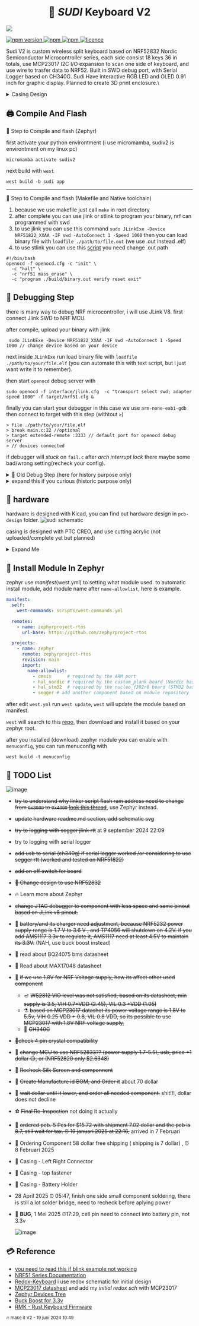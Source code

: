 
<h1 align="center">🌿 <i>SUDI</i> Keyboard V2</h1>
<p style="align: right;">
  <img style="align: center; " src="https://github.com/ahsanu123/sudi-keyboard/blob/main/pcb-design/version_2/output/Regirock_GIF.gif"> 
  
</p>

<p >
  <a href="">
    <img alt="npm version" src="https://badgen.net/github/commits/ahsanu123/sudi-keyboard/">
  </a>
  <a href="">
    <img alt="npm" src="https://badgen.net/github/contributors/ahsanu123/sudi-keyboard/">
  </a>
  <a href="">
    <img alt="npm" src="https://badgen.net/github/branches/ahsanu123/sudi-keyboard/">
  </a>
  <a href="https://github.com/ahsanu123/sudi-keyboard/blob/main/LICENSE">
    <img alt="licence" src="https://badgen.net/github/license/ahsanu123/sudi-keyboard/">
  </a>
</p>


Sudi V2 is custom wireless split keyboard based on NRF52832 Nordic Semiconductor Microcontroller series, each side consist 18 keys 36 in totals, use MCP23017 I2C I/O expansion to scan one side of keyboard, and use wire to trasfer data to NRF52. Built in SWD debug port, with Serial Logger based on CH340G. Sudi Have interactive RGB LED and OLED 0.91 inch for graphic display. Planned to create 3D print enclosure.\

<details>
  <summary>Casing Design</summary>
 
  <img style="align: center; " src="https://github.com/user-attachments/assets/757e66f2-dc90-4c82-b3ea-4b9d677a7870"> 

</details>

## 🖨️ Compile And Flash

🍮 Step to Compile and flash (Zephyr)

first activate your python environtment (i use micromamba, sudiv2 is environtment on my linux pc) 
```shell
micromamba activate sudiv2
```
next build with `west` 
```shell
west build -b sudi app
```

---

🍮 Step to Compile and flash (Makefile and Native toolchain)

1. because we use makefile just call `make` in root directory
2. after complete you can use jlink or stlink to program your binary, nrf can programmed with swd
3. to use jlink you can use this command `sudo JLinkExe -Device NRF51822_XXAA -IF swd -AutoConnect 1 -Speed 1000` then you can load binary file with `loadfile ./path/to/file.out` (we use .out instead .elf)
4. to use stlink you can use this [script](https://github.com/vedderb/nrf51_vesc) you need change .out path
```shell
#!/bin/bash
openocd -f openocd.cfg -c "init" \
  -c "halt" \
  -c "nrf51 mass_erase" \
  -c "program ./build/binary.out verify reset exit"
```

## 🐞 Debugging Step

there is many way to debug NRF microcontroller, i will use JLink V8. first connect Jlink SWD to NRF MCU. 

after compile, upload your binary with jlink 
```shell
 sudo JLinkExe -Device NRF51822_XXAA -IF swd -AutoConnect 1 -Speed 1000 // change device based on your device
```
next inside `JLinkExe` run load binary file with `loadfile ./path/to/your/file.elf` (you can automate this with text script, but i just want write it to remember).

then start `openocd` debug server with

```shell
sudo openocd -f interface/jlink.cfg  -c "transport select swd; adapter speed 1000" -f target/nrf51.cfg &
```

finally you can start your debugger in this case we use `arm-none-eabi-gdb` then connect to target with this step (withtout `>`)

```shell
> file ./path/to/your/file.elf
> break main.c:22 //optional
> target extended-remote :3333 // default port for openocd debug server
> // devices connected
```

if debugger will _stuck_ on `fail.c` after _arch interrupt lock_ there maybe some bad/wrong setting(recheck your config).


<details>
  <summary>🍷 Old Debug Step (here for history purpose only)</summary>
  
  to debug you can use openocd + stlink, openocd + jlink, ozone. make sure to change `gdbcmd.txt` based on your setting (gdb port, output filename, etc.)

```shell
//🗒️🗒️🗒️🗒️ gdbcmd.txt 🗒️🗒️🗒️🗒️🗒️
// you need to connect into server first before choosing `file` to debug, 
target extended-remote :3333
file ./build/nrf51822_xxaa.out
break main
continue
```

- openocd + stlink
  first start openocd gdb server with this command
  
 ```shell
   sudo openocd -f interface/stlink-v2.cfg -f target/nrf51.cfg &
  ```
 
  next you can use `arm-none-eabi-gdb` to debug your program, run this command on other terminal `arm-none-eabi-gdb -x gdbcmd.txt`

- openocd + jlink
 you can start jlink gdb server with this command `sudo JLinkGDBServerExe &` then choose device and peripheral (swd) , or you can start server with openocd

 ```shell
  sudo openocd -f interface/jlink.cfg  -c "transport select swd; adapter speed 1000" -f target/nrf51.cfg
  ```

  next you can use `arm-none-eabi-gdb` to debug your program, run this command on other terminal `arm-none-eabi-gdb -x gdbcmd.txt`
  
- ozone
  last option you can use segger ozone. (not trying yet)
</details>

<details>
  <summary>expand this if you curious (historic purpose only)</summary>
  
- **Ok!!**, I need 2 days (on my weekend) for figuring out how compile in NRF51 mcu with NRF5 SDK (at time of writing NRF5 SDK was obsolete/under maintenance only by Nordic Semiconductor). 

- **FIRST** as far as i understand NRF51 MCU series only work with NRF5 sdk below version 12 (never complete compiling with version above 12), so you need to download NRF5 SDK version 12 or below. 

- **SECOND** i have try to compile nrf project with cmake, but fail and make me stress, so i stick with makefile

- **THIRD** debugging with `arm-eabi-none-gdb` a bit tricky you need perform several command before program go into breakpoint.

- **FOURTH** you need to use old gcc compiler (gcc-arm-none-eabi-4_9-2015q3-20150921-linux.tar.bz2), there is some problem in linking process when you use new gcc version like v14
</details>


## 💾 hardware 
hardware is designed with Kicad, you can find out hardware design in `pcb-design` folder. 
![sudi schematic](https://github.com/ahsanu123/sudi-keyboard/blob/main/pcb-design/version_2/output/sudi-redox-clone.svg)

casing is designed with PTC CREO, and use cutting acrylic (not uploaded/complete yet but planned)  
<details>
  <summary>Expand Me </summary>
  <p align="center">
  <a href="https://youtu.be/LN7CI2rUKP8">
    <img src="http://i3.ytimg.com/vi/LN7CI2rUKP8/hqdefault.jpg" width="50%">
  </a>
</p>

<img style="align: center; width: 50vw;" src="./casing-design/Export/keyboarddrawing_img_1.png">
</details>

## 🧁 Install Module In Zephyr
zephyr use _manifest_(west.yml) to setting what module used. to automatic install module, add module name after `name-allowlist`, here is example.

```yaml
manifest:
  self:
    west-commands: scripts/west-commands.yml

  remotes:
    - name: zephyrproject-rtos
      url-base: https://github.com/zephyrproject-rtos

  projects:
    - name: zephyr
      remote: zephyrproject-rtos
      revision: main
      import: 
        name-allowlist:
          - cmsis      # required by the ARM port
          - hal_nordic # required by the custom_plank board (Nordic based)
          - hal_stm32  # required by the nucleo_f302r8 board (STM32 based)
          - segger # add another component based on module repository

```

after edit `west.yml` run `west update`, `west` will update the module based on manifest.

`west` will search to this [repo](https://github.com/zephyrproject-rtos/zephyr/tree/main/modules), then download and install it based on your zephyr root.

after you installed (download) zephyr module you can enable with `menuconfig`, you can run menuconfig with 
```shell
west build -t menuconfig
```

## 🧱 TODO List 
![image](https://github.com/user-attachments/assets/e70899e3-468a-459b-8907-813f3469434b)

- ~~try to understand why linker script flash ram address need to change from `0x8000` to `0x4000` [look this thread](https://devzone.nordicsemi.com/f/nordic-q-a/78577/nrf-sdk-pre-built-blinky-hex-works-compiled-hex-does-not-nrf51822)~~, use Zephyr instead.
- ~~update hardware readme.md section, add schematic svg~~
- ~~try to logging with segger jlink rtt~~ at 9 september 2024 22:09
- try to logging with serial logger
- ~~add usb to serial (ch340g) if serial logger worked /or considering to use segger rtt (worked and tested on NRF51822)~~
- ~~add on off switch for board~~
- ~~🦀 Change design to use NRF52832~~
- 🔥 Learn more about Zephyr
- ~~change JTAG debugger to component with less space and same pinout based on JLink v8 pinout.~~
- 🔋 ~~battery/and its charger need adjustment, because NRF5232 power supply range is 1.7 V to 3.6 V , and TP4056 will shutdown on 4.2V. if you add AMS1117 3.3v to regulate it, AMS1117 need at least 4.5V to maintain its 3.3V.~~ (NAH, use buck boost instead)
- 🔋 read about BQ24075 bms datasheet
- 🔋 Read about  MAX17048  datasheet
- 🔋 ~~if we use 1.8V for NRF Voltage supply, how its affect other used component~~
  - 🪔 ~~WS2812 VIO level was not satisfied, based on its datasheet, min supply is 3.5, VIH 0.7*VDD (2.45), VIL 0.3 *VDD (1.05)~~
  - ⚗️ ~~based on MCP23017 datashet its power voltage range is 1.8V to 5.5v, VIH 0.25 VDD + 0.8, VIL 0.8 VDD, so its possible to use MCP23017 with 1.8V NRF voltage supply,~~
  - 🐤 ~~CH340G~~
- ~~🔶check 4 pin crystal compatibility~~
- 🦄 ~~change MCU to use NRF52833?? (power supply 1.7-5.5), usb, price +1 dollar 😥, or (NRF52820 only $2.6348)~~
- 🧀 ~~Recheck Silk Screen and componnent~~
- 💸 ~~Create Manufacture id BOM, and Order it~~ about 70 dollar
- 💸 ~~wait dollar until it lower, and order all needed component.~~ shit!!!, dollar does not decline
- ⚽ ~~Final Re-Inspection~~ not doing it actually
- 💸 ~~ordered pcb. 5 Pcs for $15.72 with shipment 7.02 dollar and the pcb is 8.7, still wait for tax. ⏰ 19 januari 2025 at 22:16,~~ arrived in 7 Februari
- 👘 Ordering Component 58 dollar free shipping ( shipping is 7 dollar) , ⏰ 8 Februari 2025
- 💼 Casing - Left Right Connector
- 💼 Casing - top fastener
- 💼 Casing - Battery Holder
- 28 April 2025 ⏰ 05:47, finish one side small component soldering, there is still a lot solder bridge, need to recheck before aplying power
- 🐞 **BUG**, 1 Mei 2025 ⏰17:29, cell pin need to connect into battery pin, not 3.3v

  ![image](https://github.com/user-attachments/assets/363a6b74-c302-4f9d-b82b-56d6065a34a2)


## 💳 Reference 
- [you need to read this if blink example not working](https://devzone.nordicsemi.com/f/nordic-q-a/78577/nrf-sdk-pre-built-blinky-hex-works-compiled-hex-does-not-nrf51822)
- [NRF51 Series Documentation](https://www.nordicsemi.com/Products/nRF51822/GetStarted)
- [Redox-Keyboard](https://github.com/mattdibi/redox-keyboard) i use redox schematic for initial design  
- [MCP23017 datasheet](reference/MCP23017-20001952c.pdf) and add my *initial redox sch* with MCP23017
- [Zephyr Devices Tree](https://docs.zephyrproject.org/latest/build/dts/)
- [Buck Boost for 3.3v](https://www.eevblog.com/forum/projects/regulating-lipo-battery-to-3-3v/)
- [RMK - Rust Keyboard Firmware](https://github.com/HaoboGu/rmk/tree/main)

<sup>🔥 make it V2 - 19 juni 2024 10:49</sup>
